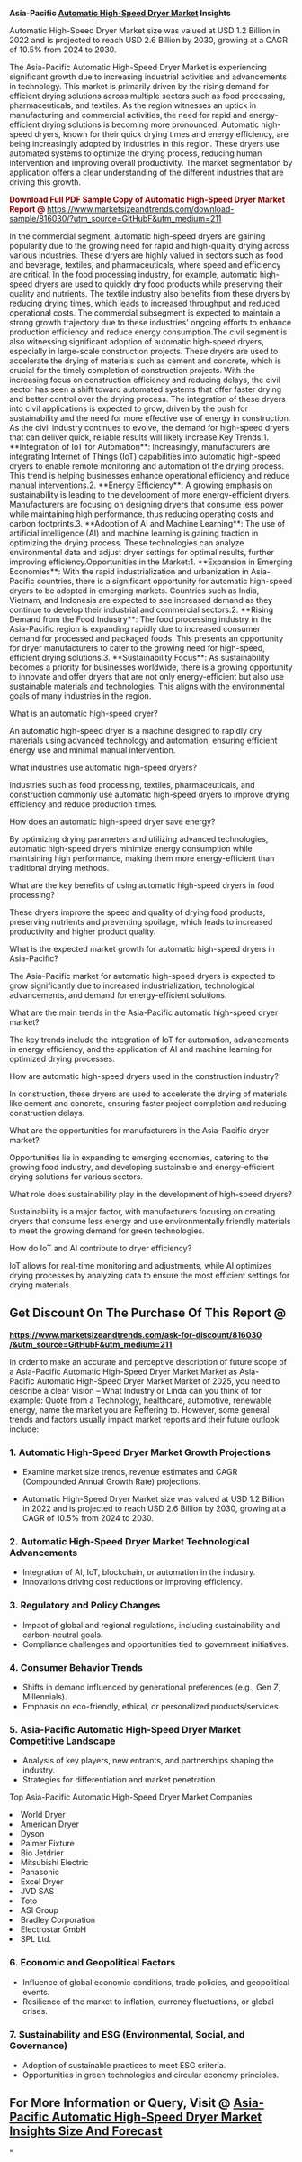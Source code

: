 <p><strong>Asia-Pacific&nbsp;<a href=""https://www.marketsizeandtrends.com/download-sample/816030/&amp;utm_source=GitHubF&amp;utm_medium=211"">Automatic High-Speed Dryer Market</a> Insights</strong></p><p>Automatic High-Speed Dryer Market size was valued at USD 1.2 Billion in 2022 and is projected to reach USD 2.6 Billion by 2030, growing at a CAGR of 10.5% from 2024 to 2030.</p><p><p>The Asia-Pacific Automatic High-Speed Dryer Market is experiencing significant growth due to increasing industrial activities and advancements in technology. This market is primarily driven by the rising demand for efficient drying solutions across multiple sectors such as food processing, pharmaceuticals, and textiles. As the region witnesses an uptick in manufacturing and commercial activities, the need for rapid and energy-efficient drying solutions is becoming more pronounced. Automatic high-speed dryers, known for their quick drying times and energy efficiency, are being increasingly adopted by industries in this region. These dryers use automated systems to optimize the drying process, reducing human intervention and improving overall productivity. The market segmentation by application offers a clear understanding of the different industries that are driving this growth. <p><strong><span style="color: #800000;">Download Full PDF Sample Copy of Automatic High-Speed Dryer Market Report @</span>&nbsp;</strong><a href="https://www.marketsizeandtrends.com/download-sample/816030/?utm_source=GitHubF&amp;utm_medium=211" target="_blank">https://www.marketsizeandtrends.com/download-sample/816030/?utm_source=GitHubF&amp;utm_medium=211</a></p>In the commercial segment, automatic high-speed dryers are gaining popularity due to the growing need for rapid and high-quality drying across various industries. These dryers are highly valued in sectors such as food and beverage, textiles, and pharmaceuticals, where speed and efficiency are critical. In the food processing industry, for example, automatic high-speed dryers are used to quickly dry food products while preserving their quality and nutrients. The textile industry also benefits from these dryers by reducing drying times, which leads to increased throughput and reduced operational costs. The commercial subsegment is expected to maintain a strong growth trajectory due to these industries' ongoing efforts to enhance production efficiency and reduce energy consumption.The civil segment is also witnessing significant adoption of automatic high-speed dryers, especially in large-scale construction projects. These dryers are used to accelerate the drying of materials such as cement and concrete, which is crucial for the timely completion of construction projects. With the increasing focus on construction efficiency and reducing delays, the civil sector has seen a shift toward automated systems that offer faster drying and better control over the drying process. The integration of these dryers into civil applications is expected to grow, driven by the push for sustainability and the need for more effective use of energy in construction. As the civil industry continues to evolve, the demand for high-speed dryers that can deliver quick, reliable results will likely increase.Key Trends:1. **Integration of IoT for Automation**: Increasingly, manufacturers are integrating Internet of Things (IoT) capabilities into automatic high-speed dryers to enable remote monitoring and automation of the drying process. This trend is helping businesses enhance operational efficiency and reduce manual interventions.2. **Energy Efficiency**: A growing emphasis on sustainability is leading to the development of more energy-efficient dryers. Manufacturers are focusing on designing dryers that consume less power while maintaining high performance, thus reducing operating costs and carbon footprints.3. **Adoption of AI and Machine Learning**: The use of artificial intelligence (AI) and machine learning is gaining traction in optimizing the drying process. These technologies can analyze environmental data and adjust dryer settings for optimal results, further improving efficiency.Opportunities in the Market:1. **Expansion in Emerging Economies**: With the rapid industrialization and urbanization in Asia-Pacific countries, there is a significant opportunity for automatic high-speed dryers to be adopted in emerging markets. Countries such as India, Vietnam, and Indonesia are expected to see increased demand as they continue to develop their industrial and commercial sectors.2. **Rising Demand from the Food Industry**: The food processing industry in the Asia-Pacific region is expanding rapidly due to increased consumer demand for processed and packaged foods. This presents an opportunity for dryer manufacturers to cater to the growing need for high-speed, efficient drying solutions.3. **Sustainability Focus**: As sustainability becomes a priority for businesses worldwide, there is a growing opportunity to innovate and offer dryers that are not only energy-efficient but also use sustainable materials and technologies. This aligns with the environmental goals of many industries in the region.<p>What is an automatic high-speed dryer?</p><p>An automatic high-speed dryer is a machine designed to rapidly dry materials using advanced technology and automation, ensuring efficient energy use and minimal manual intervention.</p><p>What industries use automatic high-speed dryers?</p><p>Industries such as food processing, textiles, pharmaceuticals, and construction commonly use automatic high-speed dryers to improve drying efficiency and reduce production times.</p><p>How does an automatic high-speed dryer save energy?</p><p>By optimizing drying parameters and utilizing advanced technologies, automatic high-speed dryers minimize energy consumption while maintaining high performance, making them more energy-efficient than traditional drying methods.</p><p>What are the key benefits of using automatic high-speed dryers in food processing?</p><p>These dryers improve the speed and quality of drying food products, preserving nutrients and preventing spoilage, which leads to increased productivity and higher product quality.</p><p>What is the expected market growth for automatic high-speed dryers in Asia-Pacific?</p><p>The Asia-Pacific market for automatic high-speed dryers is expected to grow significantly due to increased industrialization, technological advancements, and demand for energy-efficient solutions.</p><p>What are the main trends in the Asia-Pacific automatic high-speed dryer market?</p><p>The key trends include the integration of IoT for automation, advancements in energy efficiency, and the application of AI and machine learning for optimized drying processes.</p><p>How are automatic high-speed dryers used in the construction industry?</p><p>In construction, these dryers are used to accelerate the drying of materials like cement and concrete, ensuring faster project completion and reducing construction delays.</p><p>What are the opportunities for manufacturers in the Asia-Pacific dryer market?</p><p>Opportunities lie in expanding to emerging economies, catering to the growing food industry, and developing sustainable and energy-efficient drying solutions for various sectors.</p><p>What role does sustainability play in the development of high-speed dryers?</p><p>Sustainability is a major factor, with manufacturers focusing on creating dryers that consume less energy and use environmentally friendly materials to meet the growing demand for green technologies.</p><p>How do IoT and AI contribute to dryer efficiency?</p><p>IoT allows for real-time monitoring and adjustments, while AI optimizes drying processes by analyzing data to ensure the most efficient settings for drying materials.</p></p><h2><strong>Get Discount On The Purchase Of This Report @&nbsp;</strong></h2><p><strong><a href=""https://www.marketsizeandtrends.com/ask-for-discount/816030/&amp;utm_source=GitHubF&amp;utm_medium=211"" target=""_blank"">https://www.marketsizeandtrends.com/ask-for-discount/816030<br />/&amp;utm_source=GitHubF&amp;utm_medium=211</a></strong></p><p>In order to make an accurate and perceptive description of future scope of a Asia-Pacific&nbsp;Automatic High-Speed Dryer Market Market as Asia-Pacific&nbsp;Automatic High-Speed Dryer Market Market of 2025, you need to describe a clear Vision &ndash; What Industry or Linda can you think of for example: Quote from a Technology, healthcare, automotive, renewable energy, name the market you are Reffering to. However, some general trends and factors usually impact market reports and their future outlook include:</p><h3>1.&nbsp;<strong>Automatic High-Speed Dryer Market Growth Projections</strong></h3><ul><li>Examine market size trends, revenue estimates and CAGR (Compounded Annual Growth Rate) projections.</li><li><p>Automatic High-Speed Dryer Market size was valued at USD 1.2 Billion in 2022 and is projected to reach USD 2.6 Billion by 2030, growing at a CAGR of 10.5% from 2024 to 2030.</p></li></ul><h3>2.&nbsp;<strong>Automatic High-Speed Dryer Market Technological Advancements</strong></h3><ul><li>Integration of AI, IoT, blockchain, or automation in the industry.</li><li>Innovations driving cost reductions or improving efficiency.</li></ul><h3>3.&nbsp;<strong>Regulatory and Policy Changes</strong></h3><ul><li>Impact of global and regional regulations, including sustainability and carbon-neutral goals.</li><li>Compliance challenges and opportunities tied to government initiatives.</li></ul><h3>4.&nbsp;<strong>Consumer Behavior Trends</strong></h3><ul><li>Shifts in demand influenced by generational preferences (e.g., Gen Z, Millennials).</li><li>Emphasis on eco-friendly, ethical, or personalized products/services.</li></ul><h3>5.&nbsp;<strong>Asia-Pacific Automatic High-Speed Dryer Market Competitive Landscape</strong></h3><ul><li>Analysis of key players, new entrants, and partnerships shaping the industry.</li><li>Strategies for differentiation and market penetration.</li></ul><p data-pm-slice=""1 1 []"">Top Asia-Pacific Automatic High-Speed Dryer Market Companies</p><div data-test-id=""""><p><li>World Dryer</li><li> American Dryer</li><li> Dyson</li><li> Palmer Fixture</li><li> Bio Jetdrier</li><li> Mitsubishi Electric</li><li> Panasonic</li><li> Excel Dryer</li><li> JVD SAS</li><li> Toto</li><li> ASI Group</li><li> Bradley Corporation</li><li> Electrostar GmbH</li><li> SPL Ltd.</li></p></div><h3>6.&nbsp;<strong>Economic and Geopolitical Factors</strong></h3><ul><li>Influence of global economic conditions, trade policies, and geopolitical events.</li><li>Resilience of the market to inflation, currency fluctuations, or global crises.</li></ul><h3>7.&nbsp;<strong>Sustainability and ESG (Environmental, Social, and Governance)</strong></h3><ul><li>Adoption of sustainable practices to meet ESG criteria.</li><li>Opportunities in green technologies and circular economy principles.</li></ul><h2><strong>For More Information or Query, Visit @&nbsp;</strong><a href=""https://www.verifiedmarketreports.com/product/automatic-high-speed-dryer-market/"" target=""_blank"">Asia-Pacific Automatic High-Speed Dryer Market Insights Size And Forecast</a></h2>"
